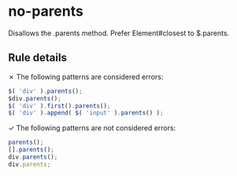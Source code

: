 # no-parents

Disallows the .parents method. Prefer Element#closest to $.parents.

## Rule details

✗ The following patterns are considered errors:
```js
$( 'div' ).parents();
$div.parents();
$( 'div' ).first().parents();
$( 'div' ).append( $( 'input' ).parents() );
```

✓ The following patterns are not considered errors:
```js
parents();
[].parents();
div.parents();
div.parents;
```
